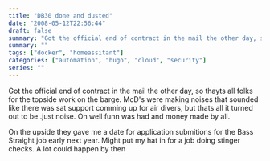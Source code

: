 ```yaml
---
title: "DB30 done and dusted"
date: "2008-05-12T22:56:44"
draft: false
summary: "Got the official end of contract in the mail the other day, so thayts all folks for the topside work on the barge. McD's were making noises that sounded like..."
summary: ""
tags: ["docker", "homeassitant"]
categories: ["automation", "hugo", "cloud", "security"]
series: ""
---
```


Got the official end of contract in the mail the other day, so thayts all folks for the topside work on the barge. McD's were making noises that sounded like there was sat support comming up for air divers, but thats all it turned out to be..just noise. Oh well funn was had and money made by all.

On the upside they gave me a date for application submitions for the Bass Straight job early next year. Might put my hat in for a job doing stinger checks. A lot could happen by then

